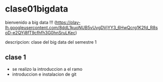 # clase01bigdata

bienvenido a big data !!!
(https://play-lh.googleusercontent.com/8ddL1kuoNUB5vUvgDVjYY3_6HwQcrg1K2fd_R8soD-e2QYj8fT9cfhfh3G0hnSruLKec)

descripcion:
clase del big data del semestre 1

## clase 1

- se realizo la introduccion a el ramo
- introduccion e instalacion de git

